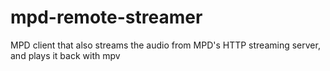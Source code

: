# mpd-remote-streamer
MPD client that also streams the audio from MPD's HTTP streaming server, and plays it back with mpv
